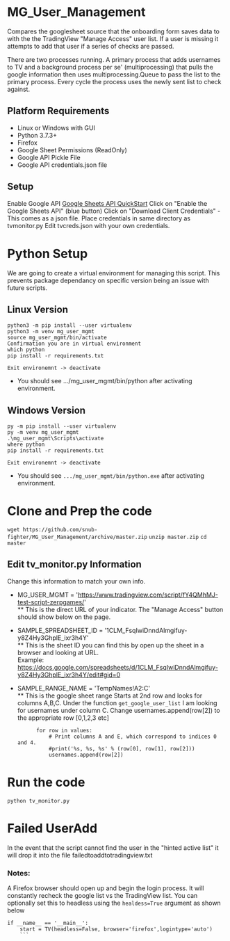 # MG_User_Management
Compares the googlesheet source that the onboarding form saves data to with the the TradingView "Manage Access" user list.  If a user is missing it attempts to add that user if a series of checks are passed.

There are two processes running.  A primary process that adds usernames to TV and a background process per se' (multiprocessing) that pulls the google information then uses multiprocessing.Queue to pass the list to the primary process.  Every cycle the process uses the newly sent list to check against.

## Platform Requirements  
* Linux or Windows with GUI
* Python 3.7.3+
* Firefox
* Google Sheet Permissions (ReadOnly)
* Google API Pickle File
* Google API credentials.json file


## Setup  
Enable Google API 
[Google Sheets API QuickStart](https://developers.google.com/sheets/api/quickstart/python)
Click on "Enable the Google Sheets API" (blue button)
Click on "Download Client Credentials" - This comes as a json file.
Place credentials in same directory as tvmonitor.py
Edit tvcreds.json with your own credentials.


# Python Setup 
We are going to create a virtual environment for managing this script.  This prevents package dependancy on specific version being an issue with future scripts.

## Linux Version
```
python3 -m pip install --user virtualenv
python3 -m venv mg_user_mgmt
source mg_user_mgmt/bin/activate
Confirmation you are in virtual environment
which python  
pip install -r requirements.txt

Exit environemnt -> deactivate
```
* You should see .../mg_user_mgmt/bin/python after activating environment.

## Windows Version
```
py -m pip install --user virtualenv
py -m venv mg_user_mgmt
.\mg_user_mgmt\Scripts\activate
where python   
pip install -r requirements.txt

Exit environemnt -> deactivate
```
* You should see `.../mg_user_mgmt/bin/python.exe` after activating environment.


# Clone and Prep the code
`wget https://github.com/snub-fighter/MG_User_Management/archive/master.zip`
`unzip master.zip`
`cd master`
## Edit tv_monitor.py Information
Change this information to match your own info.  
* MG_USER_MGMT = 'https://www.tradingview.com/script/fY4QMhMJ-test-script-zerpgames/'  
** This is the direct URL of your indicator.  The "Manage Access" button should show below on the page.
* SAMPLE_SPREADSHEET_ID = '1CLM_FsqIwiDnndAlmgifuy-y8Z4Hy3GhplE_ixr3h4Y'  
** This is the sheet ID you can find this by open up the sheet in a browser and looking at URL.  
Example: https://docs.google.com/spreadsheets/d/1CLM_FsqIwiDnndAlmgifuy-y8Z4Hy3GhplE_ixr3h4Y/edit#gid=0  
* SAMPLE_RANGE_NAME = 'TempNames!A2:C'  
** This is the google sheet range Starts at 2nd row and looks for columns A,B,C.  Under the function `get_google_user_list` I am looking for usernames under column C. Change usernames.append(row[2]) to the appropriate row [0,1,2,3 etc]

            for row in values:
                # Print columns A and E, which correspond to indices 0 and 4.
                #print('%s, %s, %s' % (row[0], row[1], row[2]))
                usernames.append(row[2])
# Run the code
`python tv_monitor.py`


# Failed UserAdd
In the event that the script cannot find the user in the "hinted active list" it will drop it into the file failedtoaddtotradingview.txt


### Notes:  
A Firefox browser should open up and begin the login process.  It will constantly recheck the google list vs the TradingView list.  You can optionally set this to headless using the `healdess=True` argument as shown below

```
if __name__ == '__main__':
    start = TV(headless=False, browser='firefox',logintype='auto')
    ```

